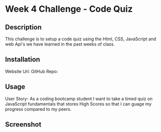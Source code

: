 # Week 4 Challenge - Code Quiz

## Description

This challenge is to setup a code quiz using the Html, CSS, JavaScript and web Api's we have learned in the past weeks of class.

## Installation

Website Url: GitHub Repo:

## Usage

User Story-
As a coding bootcamp student
I want to take a timed quiz on JavaScript fundamentals that stores High Scores
so that I can guage my progress compared to my peers.

## Screenshot

